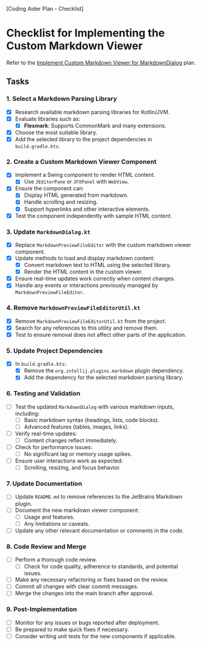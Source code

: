 [Coding Aider Plan - Checklist]

# Checklist for Implementing the Custom Markdown Viewer

Refer to the [Implement Custom Markdown Viewer for MarkdownDialog](ImplementCustomMarkdownViewer.md) plan.

## Tasks

### 1. Select a Markdown Parsing Library

- [x] Research available markdown parsing libraries for Kotlin/JVM.
- [x] Evaluate libraries such as:
    - [x] **Flexmark**: Supports CommonMark and many extensions.
- [x] Choose the most suitable library.
- [x] Add the selected library to the project dependencies in `build.gradle.kts`.

### 2. Create a Custom Markdown Viewer Component

- [x] Implement a Swing component to render HTML content.
    - [x] Use `JEditorPane` or `JFXPanel` with `WebView`.
- [x] Ensure the component can:
    - [x] Display HTML generated from markdown.
    - [x] Handle scrolling and resizing.
    - [x] Support hyperlinks and other interactive elements.
- [x] Test the component independently with sample HTML content.

### 3. Update `MarkdownDialog.kt`

- [x] Replace `MarkdownPreviewFileEditor` with the custom markdown viewer component.
- [x] Update methods to load and display markdown content:
    - [x] Convert markdown text to HTML using the selected library.
    - [x] Render the HTML content in the custom viewer.
- [x] Ensure real-time updates work correctly when content changes.
- [x] Handle any events or interactions previously managed by `MarkdownPreviewFileEditor`.

### 4. Remove `MarkdownPreviewFileEditorUtil.kt`

- [x] Remove `MarkdownPreviewFileEditorUtil.kt` from the project.
- [x] Search for any references to this utility and remove them.
- [x] Test to ensure removal does not affect other parts of the application.

### 5. Update Project Dependencies

- [x] In `build.gradle.kts`:
    - [x] Remove the `org.intellij.plugins.markdown` plugin dependency.
    - [x] Add the dependency for the selected markdown parsing library.

### 6. Testing and Validation

- [ ] Test the updated `MarkdownDialog` with various markdown inputs, including:
    - [ ] Basic markdown syntax (headings, lists, code blocks).
    - [ ] Advanced features (tables, images, links).
- [ ] Verify real-time updates:
    - [ ] Content changes reflect immediately.
- [ ] Check for performance issues:
    - [ ] No significant lag or memory usage spikes.
- [ ] Ensure user interactions work as expected:
    - [ ] Scrolling, resizing, and focus behavior.

### 7. Update Documentation

- [ ] Update `README.md` to remove references to the JetBrains Markdown plugin.
- [ ] Document the new markdown viewer component:
    - [ ] Usage and features.
    - [ ] Any limitations or caveats.
- [ ] Update any other relevant documentation or comments in the code.

### 8. Code Review and Merge

- [ ] Perform a thorough code review.
    - [ ] Check for code quality, adherence to standards, and potential issues.
- [ ] Make any necessary refactoring or fixes based on the review.
- [ ] Commit all changes with clear commit messages.
- [ ] Merge the changes into the main branch after approval.

### 9. Post-Implementation

- [ ] Monitor for any issues or bugs reported after deployment.
- [ ] Be prepared to make quick fixes if necessary.
- [ ] Consider writing unit tests for the new components if applicable.
